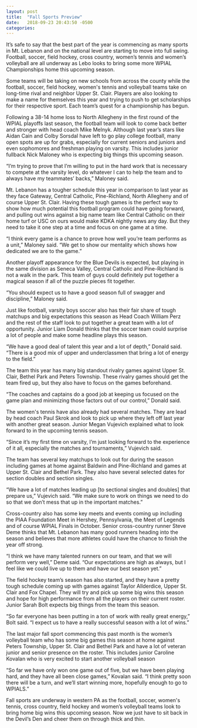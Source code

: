 ```yaml
---
layout: post
title:  "Fall Sports Preview"
date:   2018-09-23 20:43:50 -0500
categories: 
---
```

It’s safe to say that the best part of the year is commencing as many sports in Mt. Lebanon and on the national level are starting to move into full swing. Football, soccer, field hockey, cross country, women’s tennis and women’s volleyball are all underway as Lebo looks to bring some more WPIAL Championships home this upcoming season. 

Some teams will be taking on new schools from across the county while the football, soccer, field hockey, women's tennis and volleyball teams take on long-time rival and neighbor Upper St. Clair. Players are also looking to make a name for themselves this year and trying to push to get scholarships for their respective sport. Each team’s quest for a championship has begun.

Following a 38-14 home loss to North Allegheny in the first round of the WPIAL playoffs last season, the football team will look to come back better and stronger with head coach Mike Melnyk. Although last year’s stars like Aidan Cain and Colby Sorsdal have left to go play college football, many open spots are up for grabs, especially for current seniors and juniors and even sophomores and freshman playing on varsity. This includes junior fullback Nick Maloney who is expecting big things this upcoming season.

“I’m trying to prove that I’m willing to put in the hard work that is necessary to compete at the varsity level, do whatever I can to help the team and to always have my teammates’ backs,” Maloney said.

Mt. Lebanon has a tougher schedule this year in comparison to last year as they face Gateway, Central Catholic, Pine-Richland, North Allegheny and of course Upper St. Clair. Having these tough games is the perfect way to show how much potential this football program could have going forward, and pulling out wins against a big name team like Central Catholic on their home turf or USC on ours would make KDKA nightly news any day. But they need to take it one step at a time and focus on one game at a time.

“I think every game is a chance to prove how well you’re team performs as a unit,” Maloney said. “We get to show our mentality which shows how dedicated we are to the game.”

Another playoff appearance for the Blue Devils is expected, but playing in the same division as Seneca Valley, Central Catholic and Pine-Richland is not a walk in the park. This team of guys could definitely put together a magical season if all of the puzzle pieces fit together. 

“You should expect us to have a good season full of swagger and discipline,” Maloney said.

Just like football, varsity boys soccer also has their fair share of tough matchups and big expectations this season as Head Coach William Perz and the rest of the staff look to put together a great team with a lot of opportunity. Junior Liam Donald thinks that the soccer team could surprise a lot of people and make some headline plays this season.

“We have a good deal of talent this year and a lot of depth,” Donald said. “There is a good mix of upper and underclassmen that bring a lot of energy to the field.”

The team this year has many big standout rivalry games against Upper St. Clair, Bethel Park and Peters Township. These rivalry games should get the team fired up, but they also have to focus on the games beforehand. 

“The coaches and captains do a good job at keeping us focused on the game plan and minimizing those factors out of our control,” Donald said.

The women's tennis have also already had several matches. They are lead by head coach Paul Skrok and look to pick up where they left off last year with another great season. Junior Megan Vujevich explained what to look forward to in the upcoming tennis season.

“Since it’s my first time on varsity, I’m just looking forward to the experience of it all, especially the matches and tournaments,” Vujevich said.

The team has several key matchups to look out for during the season including games at home against Baldwin and Pine-Richland and games at Upper St. Clair and Bethel Park. They also have several selected dates for section doubles and section singles.

“We have a lot of matches leading up [to sectional singles and doubles] that prepare us,” Vujevich said. “We make sure to work on things we need to do so that we don’t mess that up in the important matches.”

Cross-country also has some key meets and events coming up including the PIAA Foundation Meet in Hershey, Pennsylvania, the Meet of Legends and of course WPIAL Finals in October. Senior cross-country runner Steve Deme thinks that Mt. Lebanon has many good runners heading into the season and believes that more athletes could have the chance to finish the year off strong.

“I think we have many talented runners on our team, and that we will perform very well,” Deme said. “Our expectations are high as always, but I feel like we could live up to them and have our best season yet.”	

The field hockey team’s season has also started, and they have a pretty tough schedule coming up with games against Taylor Allderdice, Upper St. Clair and Fox Chapel. They will try and pick up some big wins this season and hope for high performance from all the players on their current roster. Junior Sarah Bolt expects big things from the team this season.

“So far everyone has been putting in a ton of work with really great energy,” Bolt said. “I expect us to have a really successful season with a lot of wins.”

The last major fall sport commencing this past month is the women’s volleyball team who has some big games this season at home against Peters Township, Upper St. Clair and Bethel Park and have a lot of veteran junior and senior presence on the roster. This includes junior Caroline Kovalan who is very excited to start another volleyball season 

“So far we have only won one game out of five, but we have been playing hard, and they have all been close games,” Kovalan said. “I think pretty soon there will be a turn, and we’ll start winning more, hopefully enough to go to WPIALS.”

Fall sports are underway in western PA as the football, soccer, women's tennis, cross country, field hockey and women’s volleyball teams look to bring home big wins this upcoming season. Now we just have to sit back in the Devil’s Den and cheer them on through thick and thin.

 
